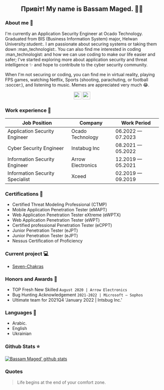 <h2 align="center">Привіт! My name is Bassam Maged. 👋🤓</h2>

### About me :space_invader: 
<p>I'm currently an Application Security Engineer at Ocado Technology. Graduated from BIS (Business Information System) major, Helwan University:student:. I am passionate about securing systems or taking them down :man_technologist:. You can also find me interested in coding :man_technologist: and how we can use coding to make our life easier and safer; I've started exploring more about application security and threat intelligence ✨ and hope to contribute to the cyber security community. 
</p>

<p>When I'm not securing or coding, you can find me in virtual reality, playing FPS games, watching Netflix, Sports (shooting, parachuting, or football :soccer:), and listening to music. Memes are appreciated very much 😂. </p>

<p align="center"><a href="https://twitter.com/bassammaged_"><img src="https://img.shields.io/badge/twitter-%231DA1F2.svg?&style=for-the-badge&logo=twitter&logoColor=white" height=25></a> <a href="https://www.linkedin.com/in/bassammaged/"><img src="https://img.shields.io/badge/linkedin-%230077B5.svg?&style=for-the-badge&logo=linkedin&logoColor=white" height=25></a></p>

### Work experience 👔
| Job Position                      | Company               | Work Period               |
| --------------------------------- | --------------------  | ------------------------- |
| Application Security Engineer     | Ocado Technology      | 06.2022 — 07.2023         |
| Cyber Security Engineer           | Instabug Inc          | 08.2021 — 05.2022         |
| Information Security Engineer     | Arrow Electronics     | 12.2019 — 05.2021         |
| Information Security Specialist   | Xceed                 | 02.2019 — 09.2019         |

### Certifications 📜
- Certified Threat Modeling Professional (CTMP)
- Mobile Application Penetration Tester (eMAPT)
- Web Application Penetration Tester eXtreme (eWPTX)
- Web Application Penetration Tester (eWPT)
- Certified professional Penetration Tester (eCPPT)
- Junior Penetration Tester (eJPT)
- Junior Penetration Tester (eJPT)
- Nessus Certification of Proficiency

### Current project 💻
- [Seven-Chakras](https://github.com/bassammaged/Seven-Chakras)

### Honors and Awards :tada:
- TOP Fresh New Skilled `August 2020 | Arrow Electronics` 
- Bug Hunting Acknowledgement `2021-2022 | Microsoft – Sophos` 
- Ultimate team for 2021Q4 'January 2022 | Intsbug Inc.'

### Languages 📖
- Arabic.
- English
- Ukrainian


### Github Stats ⭐
[![Bassam Maged' github stats](https://github-readme-stats.vercel.app/api?username=bassammaged&show_icons=true&theme=tokyonight)](https://github.com/anuraghazra/github-readme-stats)

### Quotes
> Life begins at the end of your comfort zone.
